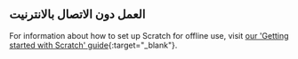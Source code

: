 ## العمل دون الاتصال بالانترنيت

For information about how to set up Scratch for offline use, visit [our 'Getting started with Scratch' guide](https://projects.raspberrypi.org/en/projects/getting-started-scratch/1){:target="_blank"}.
